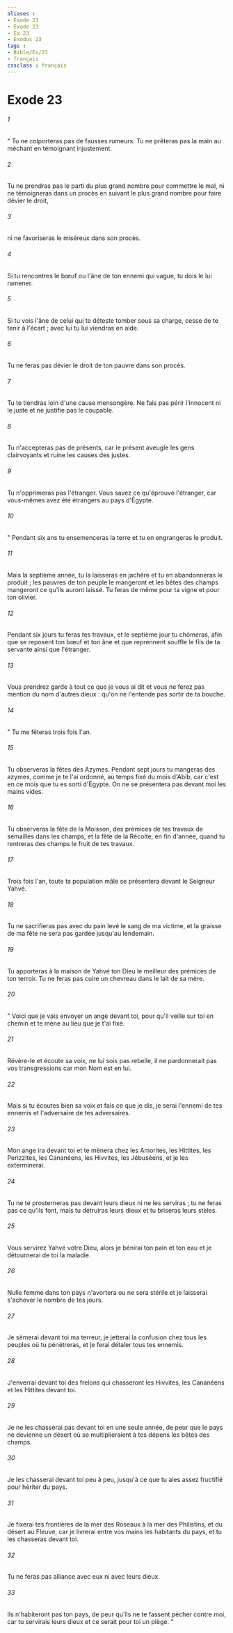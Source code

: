 ```yaml
---
aliases : 
- Exode 23
- Exode 23
- Ex 23
- Exodus 23
tags : 
- Bible/Ex/23
- français
cssclass : français
---
```


# Exode 23

###### 1
" Tu ne colporteras pas de fausses rumeurs. Tu ne prêteras pas la main au méchant en témoignant injustement. 
###### 2
Tu ne prendras pas le parti du plus grand nombre pour commettre le mal, ni ne témoigneras dans un procès en suivant le plus grand nombre pour faire dévier le droit, 
###### 3
ni ne favoriseras le miséreux dans son procès. 
###### 4
Si tu rencontres le bœuf ou l'âne de ton ennemi qui vague, tu dois le lui ramener. 
###### 5
Si tu vois l'âne de celui qui te déteste tomber sous sa charge, cesse de te tenir à l'écart ; avec lui tu lui viendras en aide. 
###### 6
Tu ne feras pas dévier le droit de ton pauvre dans son procès. 
###### 7
Tu te tiendras loin d'une cause mensongère. Ne fais pas périr l'innocent ni le juste et ne justifie pas le coupable. 
###### 8
Tu n'accepteras pas de présents, car le présent aveugle les gens clairvoyants et ruine les causes des justes. 
###### 9
Tu n'opprimeras pas l'étranger. Vous savez ce qu'éprouve l'étranger, car vous-mêmes avez été étrangers au pays d'Égypte. 
###### 10
" Pendant six ans tu ensemenceras la terre et tu en engrangeras le produit. 
###### 11
Mais la septième année, tu la laisseras en jachère et tu en abandonneras le produit ; les pauvres de ton peuple le mangeront et les bêtes des champs mangeront ce qu'ils auront laissé. Tu feras de même pour ta vigne et pour ton olivier. 
###### 12
Pendant six jours tu feras tes travaux, et le septième jour tu chômeras, afin que se reposent ton bœuf et ton âne et que reprennent souffle le fils de ta servante ainsi que l'étranger. 
###### 13
Vous prendrez garde à tout ce que je vous ai dit et vous ne ferez pas mention du nom d'autres dieux : qu'on ne l'entende pas sortir de ta bouche. 
###### 14
" Tu me fêteras trois fois l'an. 
###### 15
Tu observeras la fêtes des Azymes. Pendant sept jours tu mangeras des azymes, comme je te l'ai ordonné, au temps fixé du mois d'Abib, car c'est en ce mois que tu es sorti d'Égypte. On ne se présentera pas devant moi les mains vides. 
###### 16
Tu observeras la fête de la Moisson, des prémices de tes travaux de semailles dans les champs, et la fête de la Récolte, en fin d'année, quand tu rentreras des champs le fruit de tes travaux. 
###### 17
Trois fois l'an, toute ta population mâle se présentera devant le Seigneur Yahvé. 
###### 18
Tu ne sacrifieras pas avec du pain levé le sang de ma victime, et la graisse de ma fête ne sera pas gardée jusqu'au lendemain. 
###### 19
Tu apporteras à la maison de Yahvé ton Dieu le meilleur des prémices de ton terroir. Tu ne feras pas cuire un chevreau dans le lait de sa mère. 
###### 20
" Voici que je vais envoyer un ange devant toi, pour qu'il veille sur toi en chemin et te mène au lieu que je t'ai fixé. 
###### 21
Révère-le et écoute sa voix, ne lui sois pas rebelle, il ne pardonnerait pas vos transgressions car mon Nom est en lui. 
###### 22
Mais si tu écoutes bien sa voix et fais ce que je dis, je serai l'ennemi de tes ennemis et l'adversaire de tes adversaires. 
###### 23
Mon ange ira devant toi et te mènera chez les Amorites, les Hittites, les Perizzites, les Cananéens, les Hivvites, les Jébuséens, et je les exterminerai. 
###### 24
Tu ne te prosterneras pas devant leurs dieux ni ne les serviras ; tu ne feras pas ce qu'ils font, mais tu détruiras leurs dieux et tu briseras leurs stèles. 
###### 25
Vous servirez Yahvé votre Dieu, alors je bénirai ton pain et ton eau et je détournerai de toi la maladie. 
###### 26
Nulle femme dans ton pays n'avortera ou ne sera stérile et je laisserai s'achever le nombre de tes jours. 
###### 27
Je sèmerai devant toi ma terreur, je jetterai la confusion chez tous les peuples où tu pénétreras, et je ferai détaler tous tes ennemis. 
###### 28
J'enverrai devant toi des frelons qui chasseront les Hivvites, les Cananéens et les Hittites devant toi. 
###### 29
Je ne les chasserai pas devant toi en une seule année, de peur que le pays ne devienne un désert où se multiplieraient à tes dépens les bêtes des champs. 
###### 30
Je les chasserai devant toi peu à peu, jusqu'à ce que tu aies assez fructifié pour hériter du pays. 
###### 31
Je fixerai tes frontières de la mer des Roseaux à la mer des Philistins, et du désert au Fleuve, car je livrerai entre vos mains les habitants du pays, et tu les chasseras devant toi. 
###### 32
Tu ne feras pas alliance avec eux ni avec leurs dieux. 
###### 33
Ils n'habiteront pas ton pays, de peur qu'ils ne te fassent pécher contre moi, car tu servirais leurs dieux et ce serait pour toi un piège. "
